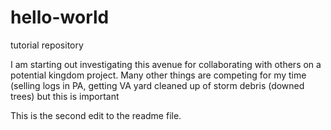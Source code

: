 # hello-world
tutorial repository

I am starting out investigating this avenue for collaborating with others on a potential kingdom project.
Many other things are competing for my time (selling logs in PA, getting VA yard cleaned up of storm debris (downed trees) but this is important

This is the second edit to the readme file.
